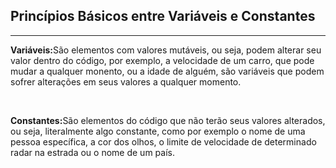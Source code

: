 <h2>Princípios Básicos entre Variáveis e Constantes</h2>
<hr>
<p><strong>Variáveis:</strong>São elementos com valores mutáveis, ou seja, podem alterar seu valor dentro do código, por exemplo, a velocidade de um carro, que pode mudar a qualquer
monento, ou a idade de alguém, são variáveis que podem sofrer alterações em seus valores a qualquer momento.</p>
<br>
<p><strong>Constantes:</strong>São elementos do código que não terão seus valores alterados, ou seja, literalmente algo constante, como por exemplo o nome de uma pessoa específica,
a cor dos olhos, o limite de velocidade de determinado radar na estrada ou o nome de um país.</p>
